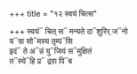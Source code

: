 +++
title = "१२ स्वयं चित्स"

+++
स्वयं᳓ चित् स᳓ मन्यते दा᳓शुरिर् ज᳓नो  
य᳓त्रा सो᳓मस्य तृम्प᳓सि  
इदं᳓ ते अ᳓न्नं यु᳓जियं स᳓मुक्षितं  
त᳓स्ये᳓हि प्र᳓ द्रवा पि᳓ब